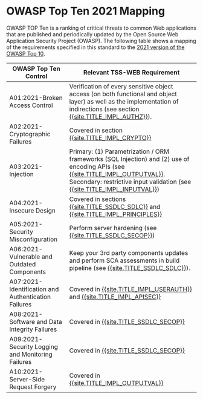 # OWASP Top Ten 2021 Mapping

OWASP TOP Ten is a ranking of critical threats to common Web applications that are published and periodically updated by the Open Source Web Application Security Project (OWASP). The following table shows a mapping of the requirements specified in this standard to the [2021 version of the OWASP Top 10](https://owasp.org/www-project-top-ten/).

| OWASP Top Ten Control  | Relevant TSS-WEB Requirement |
| ------------- | ------------- |
| A01:2021-Broken Access Control  | Verification of every sensitive object access (on both functional and object layer) as well as the implementation of indirections (see section [{{site.TITLE_IMPL_AUTHZ}}]({{site.URL_IMPL_AUTHZ}})).  |
| A02:2021-Cryptographic Failures | Covered in section [{{site.TITLE_IMPL_CRYPTO}}]({{site.URL_IMPL_CRYPTO}}) |
| A03:2021-Injection  | Primary: (1) Parametrization / ORM frameworks (SQL Injection) and (2) use of encoding APIs (see [{{site.TITLE_IMPL_OUTPUTVAL}}]({{site.URL_IMPL_OUTPUTVAL}}). Secondary: restrictive input validation (see [{{site.TITLE_IMPL_INPUTVAL}}]({{site.URL_IMPL_INPUTVAL}}))|
| A04:2021-Insecure Design | Covered in sections [{{site.TITLE_SSDLC_SDLC}}]({{site.URL_SSDLC_SDLC}}) and [{{site.TITLE_IMPL_PRINCIPLES}}]({{site.URL_IMPL_PRINCIPLES}}) |
| A05:2021-Security Misconfiguration | Perform server hardening (see [{{site.TITLE_SSDLC_SECOP}}]({{site.URL_SSDLC_SECOP}})) |
| A06:2021-Vulnerable and Outdated Components  | Keep your 3rd party components updates and perform SCA assessments in build pipeline (see ​[{{site.TITLE_SSDLC_SDLC}}]({{site.URL_SSDLC_SDLC}})). |
| A07:2021-Identification and Authentication Failures | Covered in [{{site.TITLE_IMPL_USERAUTH}}]({{site.URL_IMPL_USERAUTH}}) and [{{site.TITLE_IMPL_APISEC}}]({{site.URL_IMPL_APISEC}}) |
| A08:2021-Software and Data Integrity Failures | Covered in [{{site.TITLE_SSDLC_SECOP}}]({{site.URL_SSDLC_SECOP}}) |
| A09:2021-Security Logging and Monitoring Failures  | Covered in [{{site.TITLE_SSDLC_SECOP}}]({{site.URL_SSDLC_SECOP}}) |
| A10:2021-Server-Side Request Forgery | Covered in [{{site.TITLE_IMPL_OUTPUTVAL}}]({{site.URL_IMPL_OUTPUTVAL}})|
